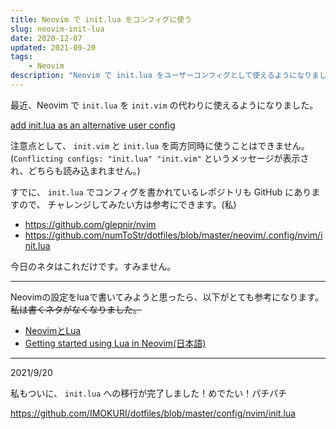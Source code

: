```yaml
---
title: Neovim で init.lua をコンフィグに使う
slug: neovim-init-lua
date: 2020-12-07
updated: 2021-09-20
tags:
    - Neovim
description: "Neovim で init.lua をユーザーコンフィグとして使えるようになりました。"
---
```


最近、Neovim で `init.lua` を `init.vim` の代わりに使えるようになりました。

[add init.lua as an alternative user config](https://github.com/neovim/neovim/pull/12235)

注意点として、 `init.vim` と `init.lua` を両方同時に使うことはできません。
(`Conflicting configs: "init.lua" "init.vim"` というメッセージが表示され、どちらも読み込まれません。)

すでに、 `init.lua` でコンフィグを書かれているレポジトリも GitHub にありますので、
チャレンジしてみたい方は参考にできます。(私)

- https://github.com/glepnir/nvim
- https://github.com/numToStr/dotfiles/blob/master/neovim/.config/nvim/init.lua

今日のネタはこれだけです。すみません。

---

Neovimの設定をluaで書いてみようと思ったら、以下がとても参考になります。
~~私は書くネタがなくなりました。~~

- [NeovimとLua](https://zenn.dev/hituzi_no_sippo/articles/871c06cdbc45b53181e3)
- [Getting started using Lua in Neovim(日本語)](https://github.com/willelz/nvim-lua-guide-ja/blob/master/README.ja.md)

---

2021/9/20

私もついに、 `init.lua` への移行が完了しました！めでたい！パチパチ

https://github.com/IMOKURI/dotfiles/blob/master/config/nvim/init.lua
